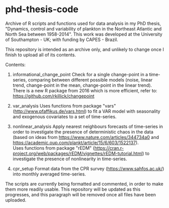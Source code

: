 # phd-thesis-code

Archive of R scripts and functions used for data analysis in my PhD thesis, "Dynamics, control and variability of plankton in the Northeast Atlantic and North Sea between 1958-2014". This work was developed at the University of Southampton - UK; with funding by CAPES - Brazil. 

This repository is intended as an archive only, and unlikely to change once I finish to upload all of its contents.

Contents:

1. informational_change_point
Check for a single change-point in a time-series, comparing between different possible models (noise, linear trend, change-point in the mean, change-point in the linear trend).  
There is a new R package from 2016 which is more efficient, refer to: https://github.com/rkillick/changepoint

2. var_analysis
Uses functions from package "vars" (http://www.pfaffikus.de/vars.html) to fit a VAR model with seasonality and exogenous covariates to a set of time-series.

3. nonlinear_analysis
Apply nearest neighbours forecasts of time-series in order to investigate the presence of deterministic chaos in the data (based on ideas from https://www.nature.com/articles/344734a0 and https://academic.oup.com/plankt/article/15/6/603/1522137).  
Uses functions from package "rEDM" (https://cran.r-project.org/web/packages/rEDM/vignettes/rEDM-tutorial.html) to investigate the presence of nonlinearity in time-series.

4. cpr_setup
Format data from the CPR survey (https://www.sahfos.ac.uk/) into monthly averaged time-series.

The scripts are currently being formatted and commented, in order to make them more readily usable. This repository will be updated as this progresses, and this paragraph will be removed once all files have been uploaded.
